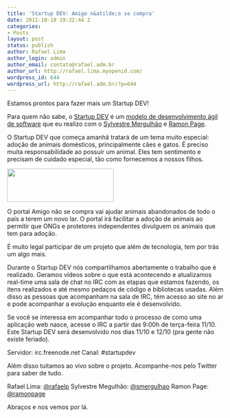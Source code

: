```yaml
---
title: 'Startup DEV: Amigo n&atilde;o se compra'
date: 2011-10-10 19:32:44 Z
categories:
- Posts
layout: post
status: publish
author: Rafael Lima
author_login: admin
author_email: contato@rafael.adm.br
author_url: http://rafael.lima.myopenid.com/
wordpress_id: 644
wordpress_url: http://rafael.adm.br/?p=644
---
```


Estamos prontos para fazer mais um Startup DEV!

Para quem n&atilde;o sabe, o <a href="http://startupdev.com.br">Startup DEV</a> &eacute; um <a href="http://startupdev.com.br/">modelo de desenvolvimento &aacute;gil de software</a> que eu realizo com o <a href="http://mergulhao.info/">Sylvestre Mergulh&atilde;o</a> e <a href="http://ramonpage.com/">Ramon Page</a>.

O Startup DEV que come&ccedil;a amanh&atilde; tratar&aacute; de um tema muito especial: ado&ccedil;&atilde;o de animais dom&eacute;sticos, principalmente c&atilde;es e gatos. &Eacute; preciso muita responsabilidade ao possuir um animal. Eles tem sentimento e precisam de cuidado especial, t&atilde;o como fornecemos a nossos filhos.

<a href="http://www.amigonaosecompra.com.br/"><img src="http://rafael.adm.br/wp-content/uploads/2011/10/logomarca-amigonaosecompra.png" alt="" title="logomarca-amigonaosecompra" width="248" height="77" class="aligncenter size-full wp-image-646" border="0" style="border: 0" /></a>

O portal Amigo n&atilde;o se compra vai ajudar animais abandonados de todo o pa&iacute;s a terem um novo lar. O portal ir&aacute; facilitar a ado&ccedil;&atilde;o de animais ao permitir que ONGs e protetores independentes divulguem os animais que tem para ado&ccedil;&atilde;o.

&Eacute; muito legal participar de um projeto que al&eacute;m de tecnologia, tem por tr&aacute;s um algo mais.

Durante o Startup DEV n&oacute;s compartilhamos abertamente o trabalho que &eacute; realizado. Geramos v&iacute;deos sobre o que est&aacute; acontecendo e atualizamos real-time uma sala de chat no IRC com as etapas que estamos fazendo, os itens realizados e at&eacute; mesmo peda&ccedil;os de c&oacute;digo e bibliotecas usadas. Al&eacute;m disso as pessoas que acompanham na sala de IRC, t&ecirc;m acesso ao site no ar e pode acompanhar a evolu&ccedil;&atilde;o enquanto ele &eacute; desenvolvido.

Se voc&ecirc; se interessa em acompanhar todo o processo de como uma aplica&ccedil;&atilde;o web nasce, acesse o IRC a partir das 9:00h de ter&ccedil;a-feira 11/10. Este Startup DEV ser&aacute; desenvolvido nos dias 11/10 e 12/10 (pra gente n&atilde;o existe feriado).

Servidor: irc.freenode.net
Canal: #startupdev

Al&eacute;m disso tuitamos ao vivo sobre o projeto. Acompanhe-nos pelo Twitter para saber de tudo.

Rafael Lima: <a href="http://twitter.com/rafaelp">@rafaelp</a>
Sylvestre Megulh&atilde;o: <a href="http://twitter.com/smergulhao">@smergulhao</a>
Ramon Page: <a href="http://twitter.com/ramonpage">@ramonpage</a>

Abra&ccedil;os e nos vemos por l&aacute;.
